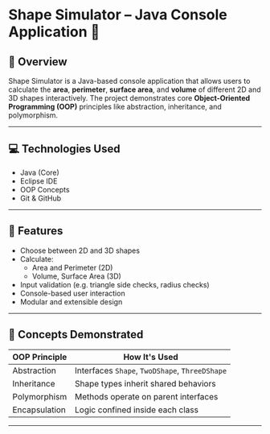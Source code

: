 # Shape Simulator – Java Console Application 🚀

## 📌 Overview
Shape Simulator is a Java-based console application that allows users to calculate the **area**, **perimeter**, **surface area**, and **volume** of different 2D and 3D shapes interactively. The project demonstrates core **Object-Oriented Programming (OOP)** principles like abstraction, inheritance, and polymorphism.

---

## 💻 Technologies Used
- Java (Core)
- Eclipse IDE
- OOP Concepts
- Git & GitHub

---

## 🧩 Features
- Choose between 2D and 3D shapes
- Calculate:
  - Area and Perimeter (2D)
  - Volume, Surface Area (3D)
- Input validation (e.g. triangle side checks, radius checks)
- Console-based user interaction
- Modular and extensible design

---

## 🧠 Concepts Demonstrated
| OOP Principle     | How It's Used                                |
|------------------|-----------------------------------------------|
| Abstraction       | Interfaces `Shape`, `TwoDShape`, `ThreeDShape` |
| Inheritance       | Shape types inherit shared behaviors         |
| Polymorphism      | Methods operate on parent interfaces         |
| Encapsulation     | Logic confined inside each class             |

---

